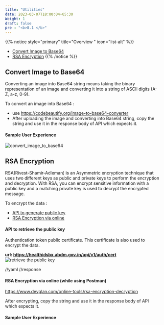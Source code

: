 ```yaml
---
title: "Utilities"
date: 2023-03-07T18:00:04+05:30
Weight: 1
draft: false
pre : "<b>8.1 </b>"
---
```


{{% notice style="primary" title="Overview " icon="list-alt" %}}
- [Convert Image to Base64](#convert-image-to-base64)
- [RSA Encryption](#rsa-encryption)
{{% /notice %}}

## Convert Image to Base64 
Converting an image into Base64 string means taking the binary representation of an image and converting it into a string of ASCII digits (A-Z, a-z, 0-9).

To convert an image into Base64 :
- use https://codebeautify.org/image-to-base64-converter
- After uploading the image and converting into Base64 string, copy the string and use it in the response body of API which expects it.

#### Sample User Experience

![convert_image_to_base64](../convert_image_to_base64.gif)


## RSA Encryption
RSA(Rivest-Shamir-Adleman) is an Asymmetric encryption technique that uses two different keys as public and private keys to perform the encryption and decryption. With RSA, you can encrypt sensitive information with a public key and a matching private key is used to decrypt the encrypted message.


To encrypt the data :
- [API to generate public key](#api-to-generate-public-key)
- [RSA Encryption via online](#rsa-encryption-via-online)


#### API to retrieve the public key
Authentication token public certificate. This certificate is also used to encrypt the data.

**url: https://healthidsbx.abdm.gov.in/api/v1/auth/cert**
![retrieve the public key](../retrieve_public_keey_api.png)

//yaml
//response

#### RSA Encryption via online (while using Postman)

https://www.devglan.com/online-tools/rsa-encryption-decryption

After encrypting, copy the string and use it in the response body of API which expects it.

#### Sample User Experience



